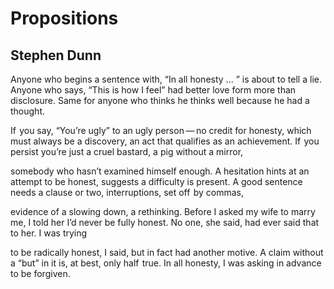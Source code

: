 # Propositions
## Stephen Dunn
Anyone who begins a sentence with, “In all honesty ... ”
is about to tell a lie. Anyone who says, “This is how I feel”
had better love form more than disclosure. Same for anyone
who thinks he thinks well because he had a thought.

If  you say, “You’re ugly” to an ugly person — no credit
for honesty, which must always be a discovery, an act
that qualifies as an achievement. If  you persist
you’re just a cruel bastard, a pig without a mirror,

somebody who hasn’t examined himself enough.
A hesitation hints at an attempt to be honest, suggests
a difficulty is present. A good sentence needs
a clause or two, interruptions, set off  by commas,

evidence of a slowing down, a rethinking.
Before I asked my wife to marry me, I told her
I’d never be fully honest. No one, she said,
had ever said that to her. I was trying

to be radically honest, I said, but in fact
had another motive. A claim without a “but” in it
is, at best, only half  true. In all honesty,
I was asking in advance to be forgiven.